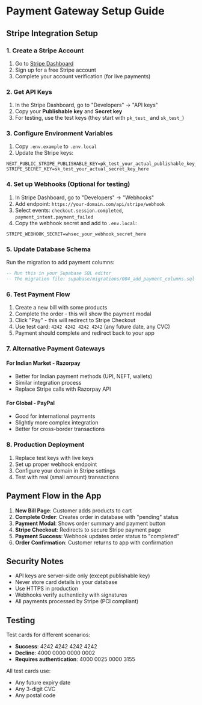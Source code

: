 # Payment Gateway Setup Guide

## Stripe Integration Setup

### 1. Create a Stripe Account
1. Go to [Stripe Dashboard](https://dashboard.stripe.com/)
2. Sign up for a free Stripe account
3. Complete your account verification (for live payments)

### 2. Get API Keys
1. In the Stripe Dashboard, go to "Developers" → "API keys"
2. Copy your **Publishable key** and **Secret key**
3. For testing, use the test keys (they start with `pk_test_` and `sk_test_`)

### 3. Configure Environment Variables
1. Copy `.env.example` to `.env.local`
2. Update the Stripe keys:
```env
NEXT_PUBLIC_STRIPE_PUBLISHABLE_KEY=pk_test_your_actual_publishable_key_here
STRIPE_SECRET_KEY=sk_test_your_actual_secret_key_here
```

### 4. Set up Webhooks (Optional for testing)
1. In Stripe Dashboard, go to "Developers" → "Webhooks"
2. Add endpoint: `https://your-domain.com/api/stripe/webhook`
3. Select events: `checkout.session.completed`, `payment_intent.payment_failed`
4. Copy the webhook secret and add to `.env.local`:
```env
STRIPE_WEBHOOK_SECRET=whsec_your_webhook_secret_here
```

### 5. Update Database Schema
Run the migration to add payment columns:
```sql
-- Run this in your Supabase SQL editor
-- The migration file: supabase/migrations/004_add_payment_columns.sql
```

### 6. Test Payment Flow
1. Create a new bill with some products
2. Complete the order - this will show the payment modal
3. Click "Pay" - this will redirect to Stripe Checkout
4. Use test card: `4242 4242 4242 4242` (any future date, any CVC)
5. Payment should complete and redirect back to your app

### 7. Alternative Payment Gateways

#### For Indian Market - Razorpay
- Better for Indian payment methods (UPI, NEFT, wallets)
- Similar integration process
- Replace Stripe calls with Razorpay API

#### For Global - PayPal
- Good for international payments
- Slightly more complex integration
- Better for cross-border transactions

### 8. Production Deployment
1. Replace test keys with live keys
2. Set up proper webhook endpoint
3. Configure your domain in Stripe settings
4. Test with real (small amount) transactions

## Payment Flow in the App

1. **New Bill Page**: Customer adds products to cart
2. **Complete Order**: Creates order in database with "pending" status
3. **Payment Modal**: Shows order summary and payment button
4. **Stripe Checkout**: Redirects to secure Stripe payment page
5. **Payment Success**: Webhook updates order status to "completed"
6. **Order Confirmation**: Customer returns to app with confirmation

## Security Notes

- API keys are server-side only (except publishable key)
- Never store card details in your database
- Use HTTPS in production
- Webhooks verify authenticity with signatures
- All payments processed by Stripe (PCI compliant)

## Testing

Test cards for different scenarios:
- **Success**: 4242 4242 4242 4242
- **Decline**: 4000 0000 0000 0002
- **Requires authentication**: 4000 0025 0000 3155

All test cards use:
- Any future expiry date
- Any 3-digit CVC
- Any postal code
